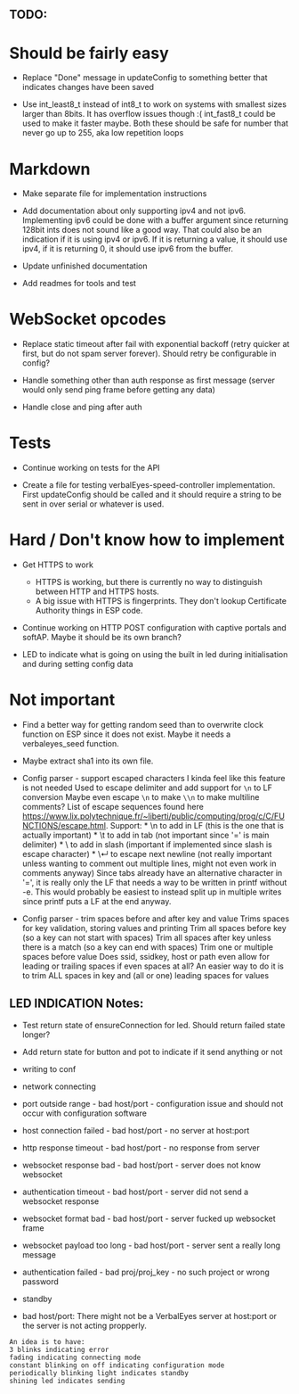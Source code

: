 ## TODO:

# Should be fairly easy
* Replace "Done" message in updateConfig to something better that indicates changes have been saved

* Use int_least8_t instead of int8_t to work on systems with smallest sizes larger than 8bits. It has overflow issues though :( int_fast8_t could be used to make it faster maybe. Both these should be safe for number that never go up to 255, aka low repetition loops



# Markdown
* Make separate file for implementation instructions

* Add documentation about only supporting ipv4 and not ipv6. Implementing ipv6 could be done with a buffer argument since returning 128bit ints does not sound like a good way. That could also be an indication if it is using ipv4 or ipv6. If it is returning a value, it should use ipv4, if it is returning 0, it should use ipv6 from the buffer.

* Update unfinished documentation

* Add readmes for tools and test



# WebSocket opcodes
* Replace static timeout after fail with exponential backoff (retry quicker at first, but do not spam server forever). Should retry be configurable in config?

* Handle something other than auth response as first message (server would only send ping frame before getting any data)

* Handle close and ping after auth



# Tests
* Continue working on tests for the API

* Create a file for testing verbalEyes-speed-controller implementation. First updateConfig should be called and it should require a string to be sent in over serial or whatever is used.



# Hard / Don't know how to implement
* Get HTTPS to work
	* HTTPS is working, but there is currently no way to distinguish between HTTP and HTTPS hosts.
	* A big issue with HTTPS is fingerprints. They don't lookup Certificate Authority things in ESP code.

* Continue working on HTTP POST configuration with captive portals and softAP. Maybe it should be its own branch?

* LED to indicate what is going on using the built in led during initialisation and during setting config data



# Not important
* Find a better way for getting random seed than to overwrite clock function on ESP since it does not exist. Maybe it needs a verbaleyes_seed function.

* Maybe extract sha1 into its own file.







* Config parser - support escaped characters
	I kinda feel like this feature is not needed
	Used to escape delimiter and add support for `\n` to LF conversion
	Maybe even escape `\n` to make `\\n` to make multiline comments?
	List of escape sequences found here https://www.lix.polytechnique.fr/~liberti/public/computing/prog/c/C/FUNCTIONS/escape.html. Support:
	 	* \n to add in LF (this is the one that is actually important)
		* \t to add in tab (not important since '=' is main delimiter)
		* \\ to add in slash (important if implemented since slash is escape character)
		* \↵ to escape next newline (not really important unless wanting to comment out multiple lines, might not even work in comments anyway)
	Since tabs already have an alternative character in '=', it is really only the LF that needs a way to be written in printf without -e. This would probably be easiest to instead split up in multiple writes since printf puts a LF at the end anyway.

* Config parser - trim spaces before and after key and value
	Trims spaces for key validation, storing values and printing
	Trim all spaces before key (so a key can not start with spaces)
	Trim all spaces after key unless there is a match (so a key can end with spaces)
	Trim one or multiple spaces before value
	Does ssid, ssidkey, host or path even allow for leading or trailing spaces if even spaces at all?
	An easier way to do it is to trim ALL spaces in key and (all or one) leading spaces for values



## LED INDICATION Notes:
   * Test return state of ensureConnection for led. Should return failed state longer?
   * Add return state for button and pot to indicate if it send anything or not
   * writing to conf

   * network connecting

   * port outside range			- bad host/port		-	configuration issue and should not occur with configuration software
   * host connection failed		- bad host/port		-	no server at host:port
   * http response timeout		- bad host/port		-	no response from server
   * websocket response bad		- bad host/port		-	server does not know websocket
   * authentication timeout		- bad host/port		-	server did not send a websocket response
   * websocket format bad		- bad host/port		-	server fucked up websocket frame
   * websocket payload too long	- bad host/port		-	server sent a really long message

   * authentication failed		- bad proj/proj_key	-	no such project or wrong password

   * standby

   * bad host/port: There might not be a VerbalEyes server at host:port or the server is not acting propperly.


	An idea is to have:
	3 blinks indicating error
	fading indicating connecting mode
	constant blinking on off indicating configuration mode
	periodically blinking light indicates standby
	shining led indicates sending
